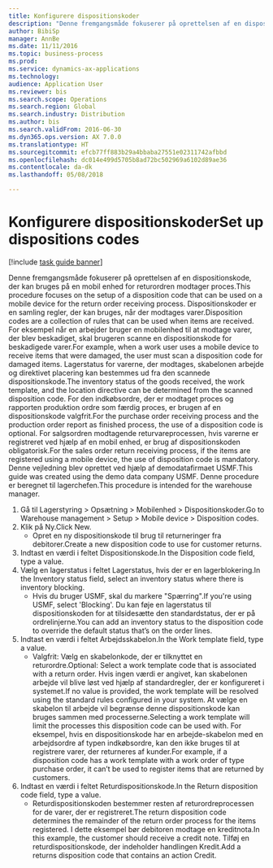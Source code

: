 ```yaml
--- 
title: Konfigurere dispositionskoder
description: "Denne fremgangsmåde fokuserer på oprettelsen af en dispositionskode, der kan bruges på en mobil enhed for returordren modtager proces."
author: BibiSp
manager: AnnBe
ms.date: 11/11/2016
ms.topic: business-process
ms.prod: 
ms.service: dynamics-ax-applications
ms.technology: 
audience: Application User
ms.reviewer: bis
ms.search.scope: Operations
ms.search.region: Global
ms.search.industry: Distribution
ms.author: bis
ms.search.validFrom: 2016-06-30
ms.dyn365.ops.version: AX 7.0.0
ms.translationtype: HT
ms.sourcegitcommit: efcb77ff883b29a4bbaba27551e02311742afbbd
ms.openlocfilehash: dc014e499d5705b8ad72bc502969a6102d89ae36
ms.contentlocale: da-dk
ms.lasthandoff: 05/08/2018

---
```

# <a name="set-up-dispositions-codes"></a><span data-ttu-id="a05b7-103">Konfigurere dispositionskoder</span><span class="sxs-lookup"><span data-stu-id="a05b7-103">Set up dispositions codes</span></span>

[!include [task guide banner](../../includes/task-guide-banner.md)]

<span data-ttu-id="a05b7-104">Denne fremgangsmåde fokuserer på oprettelsen af en dispositionskode, der kan bruges på en mobil enhed for returordren modtager proces.</span><span class="sxs-lookup"><span data-stu-id="a05b7-104">This procedure focuses on the setup of a disposition code that can be used on a mobile device for the return order receiving process.</span></span> <span data-ttu-id="a05b7-105">Dispositionskoder er en samling regler, der kan bruges, når der modtages varer.</span><span class="sxs-lookup"><span data-stu-id="a05b7-105">Disposition codes are a collection of rules that can be used when items are received.</span></span> <span data-ttu-id="a05b7-106">For eksempel når en arbejder bruger en mobilenhed til at modtage varer, der blev beskadiget, skal brugeren scanne en dispositionskode for beskadigede varer.</span><span class="sxs-lookup"><span data-stu-id="a05b7-106">For example, when a work user uses a mobile device to receive items that were damaged, the user must scan a disposition code for damaged items.</span></span> <span data-ttu-id="a05b7-107">Lagerstatus for varerne, der modtages, skabelonen arbejde og direktivet placering kan bestemmes ud fra den scannede dispositionskode.</span><span class="sxs-lookup"><span data-stu-id="a05b7-107">The inventory status of the goods received, the work template, and the location directive can be determined from the scanned disposition code.</span></span> <span data-ttu-id="a05b7-108">For den indkøbsordre, der er modtaget proces og rapporten produktion ordre som færdig proces, er brugen af en dispositionskode valgfrit.</span><span class="sxs-lookup"><span data-stu-id="a05b7-108">For the purchase order receiving process and the production order report as finished process, the use of a disposition code is optional.</span></span> <span data-ttu-id="a05b7-109">For salgsordren modtagende returvareprocessen, hvis varerne er registreret ved hjælp af en mobil enhed, er brug af dispositionskoden obligatorisk.</span><span class="sxs-lookup"><span data-stu-id="a05b7-109">For the sales order return receiving process, if the items are registered using a mobile device, the use of disposition code is mandatory.</span></span>  <span data-ttu-id="a05b7-110">Denne vejledning blev oprettet ved hjælp af demodatafirmaet USMF.</span><span class="sxs-lookup"><span data-stu-id="a05b7-110">This guide was created using the demo data company USMF.</span></span> <span data-ttu-id="a05b7-111">Denne procedure er beregnet til lagerchefen.</span><span class="sxs-lookup"><span data-stu-id="a05b7-111">This procedure is intended for the warehouse manager.</span></span> 

1. <span data-ttu-id="a05b7-112">Gå til Lagerstyring > Opsætning > Mobilenhed > Dispositionskoder.</span><span class="sxs-lookup"><span data-stu-id="a05b7-112">Go to Warehouse management > Setup > Mobile device > Disposition codes.</span></span>
2. <span data-ttu-id="a05b7-113">Klik på Ny.</span><span class="sxs-lookup"><span data-stu-id="a05b7-113">Click New.</span></span>
    * <span data-ttu-id="a05b7-114">Opret en ny dispositionskode til brug til returneringer fra debitorer.</span><span class="sxs-lookup"><span data-stu-id="a05b7-114">Create a new disposition code to use for customer returns.</span></span>  
3. <span data-ttu-id="a05b7-115">Indtast en værdi i feltet Dispositionskode.</span><span class="sxs-lookup"><span data-stu-id="a05b7-115">In the Disposition code field, type a value.</span></span>
4. <span data-ttu-id="a05b7-116">Vælg en lagerstatus i feltet Lagerstatus, hvis der er en lagerblokering.</span><span class="sxs-lookup"><span data-stu-id="a05b7-116">In the Inventory status field, select an inventory status where there is inventory blocking.</span></span>
    * <span data-ttu-id="a05b7-117">Hvis du bruger USMF, skal du markere "Spærring".</span><span class="sxs-lookup"><span data-stu-id="a05b7-117">If you're using USMF, select 'Blocking'.</span></span> <span data-ttu-id="a05b7-118">Du kan føje en lagerstatus til dispositionskoden for at tilsidesætte den standardstatus, der er på ordrelinjerne.</span><span class="sxs-lookup"><span data-stu-id="a05b7-118">You can add an inventory status to the disposition code to override the default status that’s on the order lines.</span></span>  
5. <span data-ttu-id="a05b7-119">Indtast en værdi i feltet Arbejdsskabelon.</span><span class="sxs-lookup"><span data-stu-id="a05b7-119">In the Work template field, type a value.</span></span>
    * <span data-ttu-id="a05b7-120">Valgfrit: Vælg en skabelonkode, der er tilknyttet en returordre.</span><span class="sxs-lookup"><span data-stu-id="a05b7-120">Optional: Select a work template code that is associated with a return order.</span></span> <span data-ttu-id="a05b7-121">Hvis ingen værdi er angivet, kan skabelonen arbejde vil blive løst ved hjælp af standardregler, der er konfigureret i systemet.</span><span class="sxs-lookup"><span data-stu-id="a05b7-121">If no value is provided, the work template will be resolved using the standard rules configured in your system.</span></span> <span data-ttu-id="a05b7-122">At vælge en skabelon til arbejde vil begrænse denne dispositionskode kan bruges sammen med processerne.</span><span class="sxs-lookup"><span data-stu-id="a05b7-122">Selecting a work template will limit the processes this disposition code can be used with.</span></span> <span data-ttu-id="a05b7-123">For eksempel, hvis en dispositionskode har en arbejde-skabelon med en arbejdsordre af typen indkøbsordre, kan den ikke bruges til at registrere varer, der returneres af kunder.</span><span class="sxs-lookup"><span data-stu-id="a05b7-123">For example, if a disposition code has a work template with a work order of type purchase order, it can’t be used to register items that are returned by customers.</span></span>  
6. <span data-ttu-id="a05b7-124">Indtast en værdi i feltet Returdispositionskode.</span><span class="sxs-lookup"><span data-stu-id="a05b7-124">In the Return disposition code field, type a value.</span></span>
    * <span data-ttu-id="a05b7-125">Returdispositionskoden bestemmer resten af returordreprocessen for de varer, der er registreret.</span><span class="sxs-lookup"><span data-stu-id="a05b7-125">The return disposition code determines the remainder of the return order process for the items registered.</span></span> <span data-ttu-id="a05b7-126">I dette eksempel bør debitoren modtage en kreditnota.</span><span class="sxs-lookup"><span data-stu-id="a05b7-126">In this example, the customer should receive a credit note.</span></span> <span data-ttu-id="a05b7-127">Tilføj en returdispositionskode, der indeholder handlingen Kredit.</span><span class="sxs-lookup"><span data-stu-id="a05b7-127">Add a returns disposition code that contains an action Credit.</span></span>  


